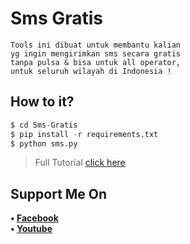 # Sms Gratis
```
Tools ini dibuat untuk membantu kalian
yg ingin mengirimkan sms secara gratis
tanpa pulsa & bisa untuk all operator,
untuk seluruh wilayah di Indonesia !
```
## How to it?
```python
$ cd Sms-Gratis
$ pip install -r requirements.txt
$ python sms.py
```
> Full Tutorial [click here](https://youtu.be/A2q8a8VXUjY)
## Support Me On
<b>• [Facebook](https://m.facebook.com/dhasilva.junior.3)</b>
<br>
<b>• [Youtube](https://www.youtube.com/channel/UCLRXFyMN0L8yH9F-xxOd7Og)</b>
</br>
